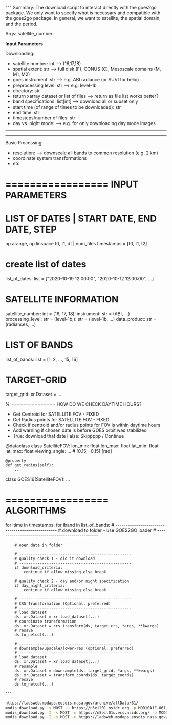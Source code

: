 """
Summary: The download script to interact directly with the goes2go package.
We only want to specify what is necessary and compatible with the goes2go package.
In general, we want to satellite, the spatial domain, and the period.

Args:
    satellite_number: 

**Input Parameters**

Downloading:
- satellite number: int --> (16,17,18)
- spatial extent: str --> full disk (F), CONUS (C), Mesoscale domains (M, M1, M2)
- goes instrument: str --> e.g. ABI radiance (or SUVI for helio)
- preprocessing level: str --> e.g. level-1b
- directory: str
- return xarray dataset or list of files --> return as file list works better?
- band specifications: list[int] --> download all or subset only
- start time (of range of times to be downloaded): str
- end time: str
- timesteps/number of files: str
- day vs. night mode: --> e.g. for only downloading day mode images

----------

---
Basic Processing:
- resolution: --> downscale all bands to common resolution (e.g. 2 km)
- coordinate system transformations
- etc.


=================
INPUT PARAMETERS
=================

# LIST OF DATES | START DATE, END DATE, STEP
np.arange, np.linspace
t0, t1, dt | num_files
timestamps = [t0, t1, t2]
# create list of dates
list_of_dates: list = ["2020-10-19 12:00:00", "2020-10-12 12:00:00", ...]

# SATELLITE INFORMATION
satellite_number: int = (16, 17, 18)i
instrument: str  = (ABI, ...)
processing_level: str = (level-1b,): str = (level-1b, ...)
data_product: str = (radiances, ...)

# LIST OF BANDS
list_of_bands: list = [1, 2, ..., 15, 16]

# TARGET-GRID
target_grid: xr.Dataset = ...

% ===============
HOW DO WE CHECK DAYTIME HOURS?
* Get Centroid for SATELLITE FOV - FIXED
* Get Radius points for SATELLITE FOV - FIXED
* Check if centroid and/or radius points for FOV is within daytime hours
* Add warning if chosen date is before GOES orbit was stabilized
* True:
  download that date
False:
    Skippppp / Continue
    
@dataclass
class SatelliteFOV:
    lon_min: float
    lon_max: float
    lat_min: float
    lat_max: float
    viewing_angle: ... # [0.15, -0.15] [rad]

    @property
    def get_radius(self):
        ...

class GOES16(SatelliteFOV):
    ...

=================
ALGORITHMS
=================

for itime in timestamps:
    for iband in list_of_bands:
        # -------------------------------------------------
        # download to folder - use GOES2GO loader
        # -------------------------------------------------
        
        # open data in folder
        
        # -------------------------------------------------
        # quality check 1 - did it download
        # -------------------------------------------------
        if download_criteria:
            continue if allow_missing else break
        
        # quality check 2 - day and/or night specification
        if day_night_criteria:
            continue if allow_missing else break
        
        # -------------------------------------------------
        # CRS Transformation (Optional, preferred)
        # -------------------------------------------------
        # load dataset
        ds: xr.Dataset = xr.load_dataset(...)
        # coordinate transformation
        ds: xr.Dataset = crs_transform(ds, target_crs, *args, **kwargs)
        # resave
        ds.to_netcdf(...)
        
        # -------------------------------------------------
        # downsample/upscale/lower-res (optional, preferred)
        # -------------------------------------------------
        # load dataset
        ds: xr.Dataset = xr.load_dataset(...)
        # resample
        ds: xr.Dataset = downsample(ds, target_grid, *args, **kwargs)
        ds: xr.Dataset = transform_coords(ds, target_coords)
        # resave
        ds.to_netcdf(...)

"""



```bash
https://ladsweb.modaps.eosdis.nasa.gov/archive/allData/61/
modis_download.py -s MOST -u https://n5eil01.nsidc.org -p MOD10A1F.061 -f 2012-01-01 -t h18v03,h18v04 ./temp/
modis_download.py -I -s MOST -u https://n5eil01u.ecs.nsidc.org/ -p MOD10A1F.061 -f 2012-01-01 -e 2012-01-02 -t h18v03,h18v04 .
modis_download.py -I -s MOST -u https://ladsweb.modaps.eosdis.nasa.gov/ -p MOD10A1F.061 -f 2012-01-01 -e 2012-01-02 .
```